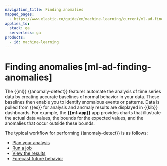 ```yaml
---
navigation_title: Finding anomalies
mapped_pages:
  - https://www.elastic.co/guide/en/machine-learning/current/ml-ad-finding-anomalies.html
applies_to:
  stack: ga
  serverless: ga
products:
  - id: machine-learning
---
```


# Finding anomalies [ml-ad-finding-anomalies]

The {{ml}} {{anomaly-detect}} features automate the analysis of time series data by creating accurate baselines of normal behavior in your data. These baselines then enable you to identify anomalous events or patterns. Data is pulled from {{es}} for analysis and anomaly results are displayed in {{kib}} dashboards. For example, the **{{ml-app}}** app provides charts that illustrate the actual data values, the bounds for the expected values, and the anomalies that occur outside these bounds.

The typical workflow for performing {{anomaly-detect}} is as follows:

* [Plan your analysis](ml-ad-plan.md)
* [Run a job](ml-ad-run-jobs.md)
* [View the results](ml-ad-view-results.md)
* [Forecast future behavior](ml-ad-forecast.md)